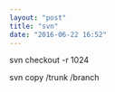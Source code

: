```yaml
---
layout: "post"
title: "svn"
date: "2016-06-22 16:52"
---
```


svn checkout -r 1024 

svn copy /trunk /branch